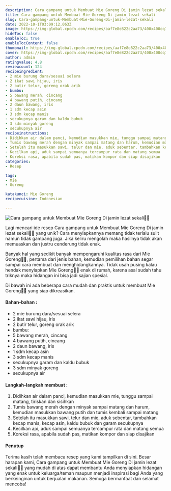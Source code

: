 ```yaml
---
description: Cara gampang untuk Membuat Mie Goreng Di jamin lezat sekali"
title: Cara gampang untuk Membuat Mie Goreng Di jamin lezat sekali
slug: Cara-gampang-untuk-Membuat-Mie-Goreng-Di-jamin-lezat-sekali
date: 2022-10-1T03:09:12.063Z
image: https://img-global.cpcdn.com/recipes/aaf7e8e822c2aa73/400x400cq70/photo.jpg
hideToc: false
enableToc: true
enableTocContent: false
thumbnail: https://img-global.cpcdn.com/recipes/aaf7e8e822c2aa73/400x400cq70/photo.jpg
cover: https://img-global.cpcdn.com/recipes/aaf7e8e822c2aa73/400x400cq70/photo.jpg
author: admin
ratingvalue: 4.8
reviewcount: 124
recipeingredient:
- 2 mie burung dara/sesuai selera
- 2 ikat sawi hijau, iris
- 2 butir telur, goreng orak arik
- bumbu:
- 5 bawang merah, cincang
- 4 bawang putih, cincang
- 2 daun bawang, iris
- 1 sdm kecap asin
- 3 sdm kecap manis
- secukupnya garam dan kaldu bubuk
- 3 sdm minyak goreng
- secukupnya air
recipeinstructions:
- Didihkan air dalam panci, kemudian masukkan mie, tunggu sampai matang, tiriskan dan sisihkan
- Tumis bawang merah dengan minyak sampai matang dan harum, kemudian masukkan bawang putih dan tumis kembali sampai matang
- Setelah itu masukkan sawi, telur dan mie, aduk sebentar, tambahkan kecap manis, kecap asin, kaldu bubuk dan garam secukupnya
- Kecilkan api, aduk sampai semuanya tercampur rata dan matang semua
- Koreksi rasa, apabila sudah pas, matikan kompor dan siap disajikan
categories:
- Resep

tags:
- Mie
- Goreng

katakunci: Mie Goreng
recipecuisine: Indonesian

---
```


![Cara gampang untuk Membuat Mie Goreng Di jamin lezat sekali👩‍🍳](https://img-global.cpcdn.com/recipes/aaf7e8e822c2aa73/400x400cq70/photo.jpg)

Lagi mencari ide resep Cara gampang untuk Membuat Mie Goreng Di jamin lezat sekali👩‍🍳 yang unik? Cara menyiapkannya memang tidak terlalu sulit namun tidak gampang juga. Jika keliru mengolah maka hasilnya tidak akan memuaskan dan justru cenderung tidak enak.

Banyak hal yang sedikit banyak mempengaruhi kualitas rasa dari Mie Goreng👩‍🍳, pertama dari jenis bahan, kemudian pemilihan bahan segar sampai cara membuat dan menghidangkannya. Tidak usah pusing kalau hendak menyiapkan Mie Goreng👩‍🍳 enak di rumah, karena asal sudah tahu triknya maka hidangan ini bisa jadi sajian spesial.

Di bawah ini ada beberapa cara mudah dan praktis untuk membuat Mie Goreng👩‍🍳 yang siap dikreasikan.

<!--inarticleads1-->

#### Bahan-bahan :

- 2 mie burung dara/sesuai selera
- 2 ikat sawi hijau, iris
- 2 butir telur, goreng orak arik
- bumbu:
- 5 bawang merah, cincang
- 4 bawang putih, cincang
- 2 daun bawang, iris
- 1 sdm kecap asin
- 3 sdm kecap manis
- secukupnya garam dan kaldu bubuk
- 3 sdm minyak goreng
- secukupnya air

<!--inarticleads2-->

#### Langkah-langkah membuat :

1. Didihkan air dalam panci, kemudian masukkan mie, tunggu sampai matang, tiriskan dan sisihkan
1. Tumis bawang merah dengan minyak sampai matang dan harum, kemudian masukkan bawang putih dan tumis kembali sampai matang
1. Setelah itu masukkan sawi, telur dan mie, aduk sebentar, tambahkan kecap manis, kecap asin, kaldu bubuk dan garam secukupnya
1. Kecilkan api, aduk sampai semuanya tercampur rata dan matang semua
1. Koreksi rasa, apabila sudah pas, matikan kompor dan siap disajikan

#### Penutup

Terima kasih telah membaca resep yang kami tampilkan di sini. Besar harapan kami, Cara gampang untuk Membuat Mie Goreng Di jamin lezat sekali👩‍🍳 yang mudah di atas dapat membantu Anda menyiapkan hidangan yang enak untuk keluarga/teman maupun menjadi inspirasi bagi Anda yang berkeinginan untuk berjualan makanan. Semoga bermanfaat dan selamat mencoba!